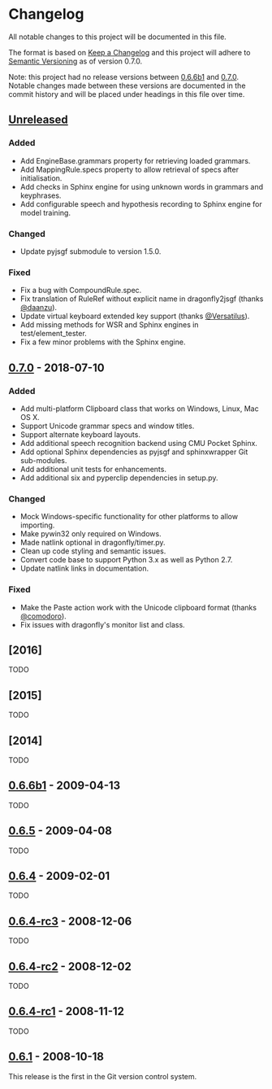 # Changelog
All notable changes to this project will be documented in this file.

The format is based on [Keep a Changelog](http://keepachangelog.com/en/1.0.0/)
and this project will adhere to [Semantic Versioning](http://semver.org/spec/v2.0.0.html) as of version 0.7.0.

Note: this project had no release versions between [0.6.6b1] and [0.7.0]. Notable changes made between these versions are documented in the commit history and will be placed under headings in this file over time.

## [Unreleased]
### Added
- Add EngineBase.grammars property for retrieving loaded grammars.
- Add MappingRule.specs property to allow retrieval of specs after initialisation.
- Add checks in Sphinx engine for using unknown words in grammars and keyphrases.
- Add configurable speech and hypothesis recording to Sphinx engine for model training.

### Changed
- Update pyjsgf submodule to version 1.5.0.

### Fixed
- Fix a bug with CompoundRule.spec.
- Fix translation of RuleRef without explicit name in dragonfly2jsgf (thanks [@daanzu](https://github.com/daanzu)).
- Update virtual keyboard extended key support (thanks [@Versatilus](https://github.com/Versatilus)).
- Add missing methods for WSR and Sphinx engines in test/element_tester.
- Fix a few minor problems with the Sphinx engine.


## [0.7.0] - 2018-07-10
### Added
- Add multi-platform Clipboard class that works on Windows, Linux, Mac OS X.
- Support Unicode grammar specs and window titles.
- Support alternate keyboard layouts.
- Add additional speech recognition backend using CMU Pocket Sphinx.
- Add optional Sphinx dependencies as pyjsgf and sphinxwrapper Git sub-modules.
- Add additional unit tests for enhancements.
- Add additional six and pyperclip dependencies in setup.py.

### Changed
- Mock Windows-specific functionality for other platforms to allow importing.
- Make pywin32 only required on Windows.
- Made natlink optional in dragonfly/timer.py.
- Clean up code styling and semantic issues.
- Convert code base to support Python 3.x as well as Python 2.7.
- Update natlink links in documentation.

### Fixed
- Make the Paste action work with the Unicode clipboard format (thanks [@comodoro](https://github.com/comodoro)).
- Fix issues with dragonfly's monitor list and class.

## [2016]
TODO

## [2015]
TODO

## [2014]
TODO

## [0.6.6b1] - 2009-04-13
TODO

## [0.6.5] - 2009-04-08
TODO

## [0.6.4] - 2009-02-01
TODO

## [0.6.4-rc3] - 2008-12-06
TODO

## [0.6.4-rc2] - 2008-12-02
TODO

## [0.6.4-rc1] - 2008-11-12
TODO

## [0.6.1] - 2008-10-18
This release is the first in the Git version control system.

[Unreleased]: https://github.com/Danesprite/dragonfly/compare/0.7.0...HEAD
[0.7.0]:      https://github.com/Danesprite/dragonfly/compare/74981c1...0.7.0
[0.6.6b1]:    https://github.com/Danesprite/dragonfly/compare/0.6.5...0.6.6b1
[0.6.5]:      https://github.com/Danesprite/dragonfly/compare/0.6.4-rc3...0.6.5
[0.6.4]:      https://github.com/Danesprite/dragonfly/compare/0.6.4-rc3...0.6.4
[0.6.4-rc3]:  https://github.com/Danesprite/dragonfly/compare/0.6.4-rc2...0.6.4-rc3
[0.6.4-rc2]:  https://github.com/Danesprite/dragonfly/compare/0.6.4-rc1...0.6.4-rc2
[0.6.4-rc1]:  https://github.com/Danesprite/dragonfly/compare/0.6.1...0.6.4-rc1
[0.6.1]:      https://github.com/Danesprite/dragonfly/compare/03d06af...0.6.1
